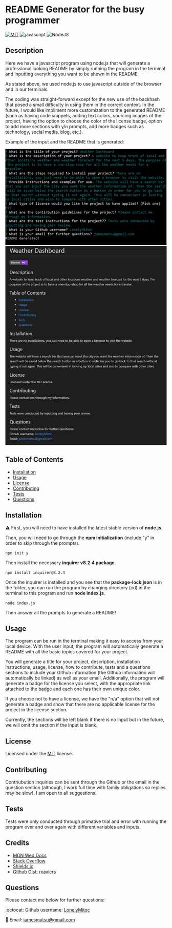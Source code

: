 # README Generator for the busy programmer
  [![MIT](https://img.shields.io/badge/License-MIT-blueviolet.svg)](https://opensource.org/licenses/MIT)
  ![javascript](https://img.shields.io/badge/javascript-orange.svg)
  ![NodeJS](https://img.shields.io/badge/node.js-6DA55F&logoColor=white)

## Description
Here we have a javascript program using node.js that will generate a professional looking README by simply running the program in the terminal and inputting everything you want to be shown in the README.

As stated above, we used node.js to use javascript outside of the browser and in our terminals.

The coding was straight-forward except for the new use of the backhash that posed a small difficulty in using them in the correct context. In the future, I would like impliment more customization to the generated README (such as having code snippets, adding text colors, sourcing images of the project, having the option to choose the color of the license badge, option to add more sections with y/n prompts, add more badges such as technology, social media, blog, etc.).

Example of the input and the README that is generated:

![terminal screenshot showing input](./assets/images/terminal-screenshot.jpg)
![example of generaged README in vscode previewer](./assets/images/sample-readme.jpg)

## Table of Contents
- [Installation](#installation)
- [Usage](#usage)
- [License](#license)
- [Contributing](#contributing)
- [Tests](#tests)
- [Questions](#questions)

## Installation

:warning: First, you will need to have installed the latest stable version of **node.js**.

Then, you will need to go through the **npm initialization** (include "y" in order to skip through the prompts).

```
npm init y
```

Then install the necessary **inquirer v8.2.4 package**.

```
npm install inquirer@8.2.4
```

Once the inquirer is installed and you see that the **package-lock.json** is in the folder, you can run the program by changing directory (cd) in the terminal to this program and run **node index.js**.

```
node index.js
```

Then answer all the prompts to generate a README!

## Usage
The program can be run in the terminal making it easy to access from your local device. With the user input, the program will automatically generate a README with all the basic topics covered for your project.

You will generate a title for your project, description, installation instructions, usage, license, how to contribute, tests and a questions sections to include your Github information (the Github information will automatically be linked) as well as your email. Additionally, the program will generate a badge for the license you select, with the appropriate link attached to the badge and each one has their own unique color.

If you choose not to have a license, we have the "n/a" option that will not generate a badge and show that there are no applicable license for the project in the license section.

Currently, the sections will be left blank if there is no input but in the future, we will omit the section if the input is blank.

## License
Licensed under the [MIT](https://opensource.org/licenses/MIT) license.

## Contributing
Contriubution inquiries can be sent through the Github or the email in the question section (although, I work full time with family obligations so replies may be slow). I am open to all suggestions.

## Tests
Tests were only conducted through primative trial and error with running the program over and over again with different variables and inputs.

## Credits
- [MDN Wed Docs](https://developer.mozilla.org/en-US/)
- [Stack Overflow](https://stackoverflow.com/)
- [Shields.io](https://shields.io/)
- [Github Gist: rxaviers](https://gist.github.com/rxaviers/7360908)

## Questions
Please contact me below for further questions:

:octocat: Github username: [LonelyMitoc](https://github.com/LonelyMitoc)

:e-mail: Email: jamesmatsu@gmail.com